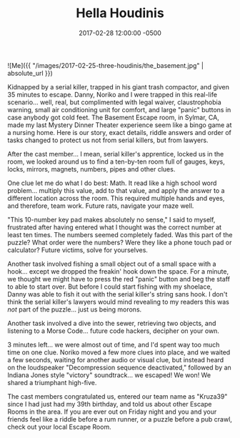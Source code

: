 ﻿---
layout: post
title:  "Hella Houdinis"
date:   2017-02-28 12:00:00 -0500
categories: travel
---


![Me]({{ "/images/2017-02-25-three-houdinis/the_basement.jpg" | absolute_url }})


Kidnapped by a serial killer, trapped in his giant trash compactor, and given 35 minutes to escape. Danny, Noriko and I were trapped in this real-life scenario... well, real, but complimented with legal waiver, claustrophobia warning, small air conditioning unit for comfort, and large "panic" buttons in case anybody got cold feet. The Basement Escape room, in Sylmar, CA, made my last Mystery Dinner Theater experience seem like a bingo game at a nursing home. Here is our story, exact details, riddle answers and order of tasks changed to protect us not from serial killers, but from lawyers.

After the cast member... I mean, serial killer's apprentice, locked us in the room, we looked around us to find a ten-by-ten room full of gauges, keys, locks, mirrors, magnets, numbers, pipes and other clues. 

One clue let me do what I do best: Math. It read like a high school word problem... multiply this value, add to that value, and apply the answer to a different location across the room. This required multiple hands and eyes, and therefore, team work. Future rats, navigate your maze well.

"This 10-number key pad makes absolutely no sense," I said to myself, frustrated after having entered what I thought was the correct number at least ten times. The numbers seemed completely faded. Was this part of the puzzle? What order were the numbers? Were they like a phone touch pad or calculator? Future victims, solve for yourselves. 

Another task involved fishing a small object out of a small space with a hook... except we dropped the freakin' hook down the space. For a minute, we thought we might have to press the red "panic" button and beg the staff to able to start over. But before I could start fishing with my shoelace, Danny was able to fish it out with the serial killer's string sans hook. I don't think the serial killer's lawyers would mind revealing to my readers this was *not* part of the puzzle... just us being morons.

Another task involved a dive into the sewer, retrieving two objects, and listening to a Morse Code... future code hackers, decipher on your own.

3 minutes left... we were almost out of time, and I'd spent way too much time on one clue. Noriko moved a few more clues into place, and we waited a few seconds, waiting for another audio or visual clue, but instead heard on the loudspeaker "Decompression sequence deactivated," followed by an Indiana Jones style "victory" soundtrack... we escaped! We won! We shared a triumphant high-five.

The cast members congratulated us, entered our team name as "Kruza39" since I had just had my 39th birthday, and told us about other Escape Rooms in the area. If you are ever out on Friday night and you and your friends feel like a riddle before a rum runner, or a puzzle before a pub crawl, check out your local Escape Room.



